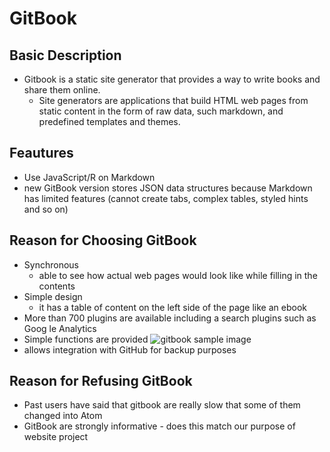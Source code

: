 # GitBook

## Basic Description
- Gitbook is a static site generator that provides a way to write books and share them online. 
  - Site generators are applications that build HTML web pages from static content in the form of raw data, such markdown, and predefined templates and themes.  

## Feautures
- Use JavaScript/R on Markdown
- new GitBook version stores JSON data structures because Markdown has limited features (cannot create tabs, complex tables, styled hints and so on)

## Reason for Choosing GitBook
- Synchronous
  - able to see how actual web pages would look like while filling in the contents
- Simple design 
  - it has a table of content on the left side of the page like an ebook
- More than 700 plugins are available including a search plugins such as Goog
le Analytics
- Simple functions are provided
  <img src="gitbook sample image.png" alt="gitbook sample image">
- allows integration with GitHub for backup purposes


## Reason for Refusing GitBook
- Past users have said that gitbook are really slow that some of them changed into Atom
- GitBook are strongly informative - does this match our purpose of website project


